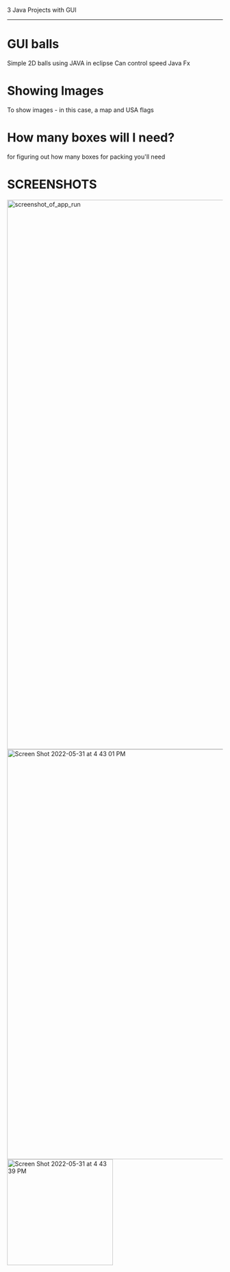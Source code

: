 3 Java Projects with GUI
__________________________
# GUI balls
Simple 2D balls using JAVA in eclipse
Can control speed
Java Fx

# Showing Images
To show images - in this case, a map and USA flags

# How many boxes will I need?
for figuring out how many boxes for packing you'll need

# SCREENSHOTS
<img width="1280" alt="screenshot_of_app_run" src="https://user-images.githubusercontent.com/49348631/171286984-e4253a4b-3e2f-4aae-851d-f1b3946abe1c.png">
<img width="955" alt="Screen Shot 2022-05-31 at 4 43 01 PM" src="https://user-images.githubusercontent.com/49348631/171289788-6293a902-5e13-472c-9d0f-bb5f0f819c61.png">
<img width="247" alt="Screen Shot 2022-05-31 at 4 43 39 PM" src="https://user-images.githubusercontent.com/49348631/171289799-dc2123f6-f940-42cd-88fd-6c03d676ab97.png">
